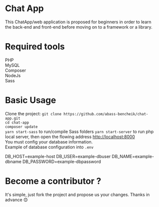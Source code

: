 # Chat App
This ChatApp/web application is proposed for beginners in order to learn the back-end and front-end before moving on to a framework or a library.

# Required tools
PHP <br />
MySQL <br />
Composer <br />
NodeJs <br />
Sass <br />

# Basic Usage
Clone the project: `git clone https://github.com/abass-bencheik/chat-app.git` <br />
`cd chat-app` <br />
`composer update`<br >
`yarn start-sass` to run/compile Sass folders
`yarn start-server` to run php local server, then open the flowing address [http://localhost:8000](http://localhost:8000) <br />
You must config your database information. <br />
Example of database configuration into `.env` <br />
  
DB_HOST=example-host
DB_USER=example-dbuser
DB_NAME=example-dbname
DB_PASSWORD=example-dbpassword

# Become a contributor ?
It's simple, just fork the project and propose us your changes.
Thanks in advance 😊

